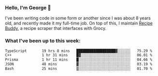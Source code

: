 ### Hello, I'm George 👋

I've been writing code in some form or another since I was about 8 years old, and recently made it my full-time job. On top of this, I maintain [Recipe Buddy](https://github.com/georgegebbett/recipe-buddy), a recipe scraper that interfaces with Grocy.  

<!--
**georgegebbett/georgegebbett** is a ✨ _special_ ✨ repository because its `README.md` (this file) appears on your GitHub profile.

Here are some ideas to get you started:

- 🔭 I’m currently working on ...
- 🌱 I’m currently learning ...
- 👯 I’m looking to collaborate on ...
- 🤔 I’m looking for help with ...
- 💬 Ask me about ...
- 📫 How to reach me: ...
- 😄 Pronouns: ...
- ⚡ Fun fact: ...
-->

### What I've been up to this week:
<!--START_SECTION:waka-->

```txt
TypeScript       19 hrs 8 mins   ██████████████████▓░░░░░░   75.29 %
C++              1 hr 31 mins    █▓░░░░░░░░░░░░░░░░░░░░░░░   06.01 %
Prisma           1 hr 11 mins    █░░░░░░░░░░░░░░░░░░░░░░░░   04.66 %
JSON             48 mins         ▓░░░░░░░░░░░░░░░░░░░░░░░░   03.19 %
Bash             25 mins         ▒░░░░░░░░░░░░░░░░░░░░░░░░   01.70 %
```

<!--END_SECTION:waka-->
